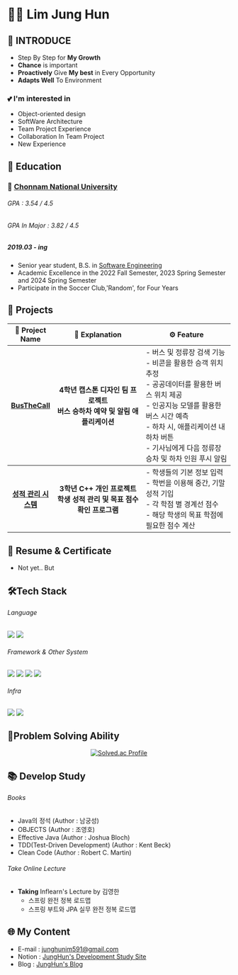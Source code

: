 # 🙋‍♂️ Lim Jung Hun

## 👋 INTRODUCE

* Step By Step for **My Growth**
* **Chance** is important
* **Proactively** Give **My best** in Every Opportunity
* **Adapts Well** To Environment

### 💕 I'm interested in  
  - Object-oriented design
  - SoftWare Architecture
  - Team Project Experience
  - Collaboration In Team Project
  - New Experience

## 📖 Education

### 🏫 [Chonnam National University](https://www.jnu.ac.kr/jnumain.aspx)
###### GPA : 3.54 / 4.5  
###### GPA In Major : 3.82 / 4.5
##### 2019.03 - ing
* Senior year student, B.S. in [Software Engineering](https://sw.jnu.ac.kr/sw/index.do)
* Academic Excellence in the 2022 Fall Semester, 2023 Spring Semester and 2024 Spring Semester
* Participate in the Soccer Club,'Random', for Four Years

## 🚀 Projects

<table style="width: 100%; table-layout: fixed;"> 
  <thead> 
    <tr> 
      <th style="text-align:center; width: 20%;">📝 Project Name</th> 
      <th style="text-align:center; width: 40%;">💬 Explanation</th> 
      <th style="text-align:center; width: 40%;">⚙️ Feature</th> 
    </tr> 
  </thead> 
  <tbody> 
    <tr> 
      <th>
        <strong><a href="https://github.com/junghunim07/busthecall" target="_blank">BusTheCall</a></strong>
      </th> 
      <th>
        4학년 캡스톤 디자인 팀 프로젝트<br>
        <strong>
          버스 승하차 예약 및 알림 애플리케이션
        </strong>
      </th> 
      <td> 
        - 버스 및 정류장 검색 기능<br> 
        - 비콘을 활용한 승객 위치 추정<br> 
        - 공공데이터를 활용한 버스 위치 제공<br> 
        - 인공지능 모델를 활용한 버스 시간 예측<br> 
        - 하차 시, 애플리케이션 내 하차 버튼<br> 
        - 기사님에게 다음 정류장 승차 및 하차 인원 푸시 알림 
      </td>
    </tr> 
  </tbody> 
  <tbody> 
    <tr> 
      <th>
        <strong><a href="https://github.com/junghunim07/CPP202309-P" target="_blank">성적 관리 시스템</a></strong>
      </th> 
      <th>
        3학년 C++ 개인 프로젝트<br>
        <strong>
          학생 성적 관리 및 목표 점수 확인 프로그램
        </strong>
      </th> 
      <td> 
        - 학생들의 기본 정보 입력<br>
        - 학번을 이용해 중간, 기말 성적 기입<br>
        - 각 학점 별 경계선 점수<br>
        - 해당 학생의 목표 학점에 필요한 점수 계산
      </td>
    </tr> 
  </tbody> 
</table>

## 📄 Resume & Certificate
* Not yet.. But

## 🛠️Tech Stack

###### Language
  <p> 
    <img src="https://img.shields.io/badge/Java-6DB33F?style=flat&logo=Java&logoColor=white"> 
    <img src="https://img.shields.io/badge/C++-00599C?style=flat&logo=cplusplus&logoColor=white"> 
  </p> 
  
###### Framework & Other System
  <p> 
    <img src="https://img.shields.io/badge/Spring-6DB33F?style=flat&logo=Spring&logoColor=white"> 
    <img src="https://img.shields.io/badge/SpringBoot-6DB33F?style=flat&logo=Spring%20Boot&logoColor=white"> 
    <img src="https://img.shields.io/badge/SpringSecurity-6DB33F?style=flat&logo=SpringSecurity&logoColor=white"> 
    <img src="https://img.shields.io/badge/MySQL-4479A1?style=flat&logo=MySQL&logoColor=white"> 
  </p> 
  
###### Infra
  <p> 
    <img src="https://img.shields.io/badge/Apache%20Tomcat-FF8C00?style=flat&logo=apache-tomcat&logoColor=white"> 
    <img src="https://img.shields.io/badge/Docker-2496ED?style=flat-square&logo=Docker&logoColor=white"> 
  </p>

## 🔎Problem Solving Ability
<div align="center">
  <a href="https://solved.ac/dlawndgns9/"> 
    <img src="http://mazassumnida.wtf/api/v2/generate_badge?boj=dlawndgns9" alt="Solved.ac Profile"> 
  </a>
</div>

## 📚 Develop Study

###### Books
- Java의 정석 (Author : 남궁성)
- OBJECTS (Author : 조영호)
- Effective Java (Author : Joshua Bloch)
- TDD(Test-Driven Development) (Author : Kent Beck)
- Clean Code (Author : Robert C. Martin)

###### Take Online Lecture
- **Taking** Inflearn's Lecture by 김영한
  - 스프링 완전 정복 로드맵
  - 스프링 부트와 JPA 실무 완전 정복 로드맵
 
## 🌐 My Content
- E-mail : junghunim591@gmail.com
- Notion : [JungHun's Development Study Site](https://courageous-asteroid-4e0.notion.site/Jung-Hun-s-Study-160b6db294bc80d9bd6bd88662ab9e2b?pvs=4)
- Blog : [JungHun's Blog](https://velog.io/@junghunim07)

<!--
**junghunim07/junghunim07** is a ✨ _special_ ✨ repository because its `README.md` (this file) appears on your GitHub profile.

Here are some ideas to get you started:

- 🔭 I’m currently working on ...
- 🌱 I’m currently learning ...
- 👯 I’m looking to collaborate on ...
- 🤔 I’m looking for help with ...
- 💬 Ask me about ...
- 📫 How to reach me: ...
- 😄 Pronouns: ...
- ⚡ Fun fact: ...
-->
